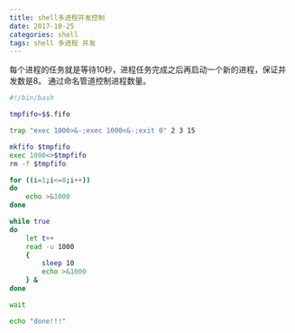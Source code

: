 ```yaml
---
title: shell多进程并发控制
date: 2017-10-25
categories: shell
tags: shell 多进程 并发
---
```


每个进程的任务就是等待10秒，进程任务完成之后再启动一个新的进程，保证并发数是8。
通过命名管道控制进程数量。

```bash
#!/bin/bash

tmpfifo=$$.fifo

trap "exec 1000>&-;exec 1000<&-;exit 0" 2 3 15

mkfifo $tmpfifo
exec 1000<>$tmpfifo
rm -f $tmpfifo

for ((i=1;i<=8;i++))
do
	echo >&1000
done

while true
do
	let t++
	read -u 1000
	{
		sleep 10
		echo >&1000
	} &
done

wait

echo "done!!!"
```
